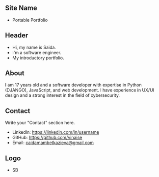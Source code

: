 ## Site Name
- Portable Portfolio

## Header
- Hi, my name is Saida. 
- I'm a software engineer.
- My introductory portfolio.

## About
I am 17 years old and a software developer with expertise in Python (DJANGO), JavaScript, and web development. I have experience in UX/UI design and a strong interest in the field of cybersecurity.

## Contact
Write your "Contact" section here.
- LinkedIn: https://linkedin.com/in/username
- GitHub: https://github.com/vinaise
- Email: caidamambetkazieva@gmail.com

## Logo
- SB